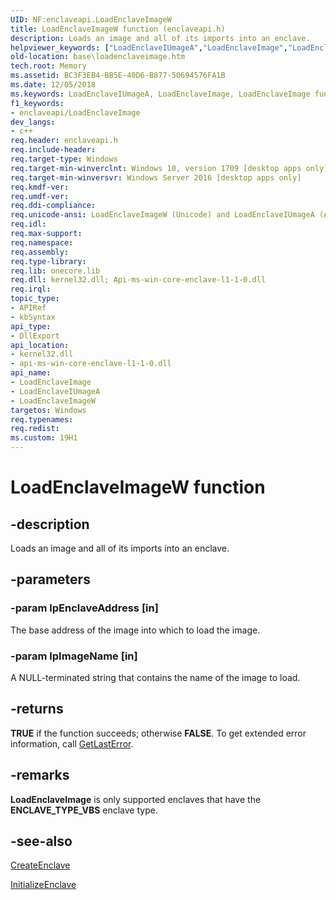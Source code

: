 ```yaml
---
UID: NF:enclaveapi.LoadEnclaveImageW
title: LoadEnclaveImageW function (enclaveapi.h)
description: Loads an image and all of its imports into an enclave.helpviewer_keywords: ["LoadEnclaveIUmageA","LoadEnclaveImage","LoadEnclaveImage function","LoadEnclaveImageW","base.loadenclaveimage","enclaveapi/LoadEnclaveIUmageA","enclaveapi/LoadEnclaveImage","enclaveapi/LoadEnclaveImageW"]
old-location: base\loadenclaveimage.htm
tech.root: Memory
ms.assetid: BC3F3EB4-BB5E-40D6-B877-50694576FA1B
ms.date: 12/05/2018
ms.keywords: LoadEnclaveIUmageA, LoadEnclaveImage, LoadEnclaveImage function, LoadEnclaveImageW, base.loadenclaveimage, enclaveapi/LoadEnclaveIUmageA, enclaveapi/LoadEnclaveImage, enclaveapi/LoadEnclaveImageW
f1_keywords:
- enclaveapi/LoadEnclaveImage
dev_langs:
- c++
req.header: enclaveapi.h
req.include-header: 
req.target-type: Windows
req.target-min-winverclnt: Windows 10, version 1709 [desktop apps only]
req.target-min-winversvr: Windows Server 2016 [desktop apps only]
req.kmdf-ver: 
req.umdf-ver: 
req.ddi-compliance: 
req.unicode-ansi: LoadEnclaveImageW (Unicode) and LoadEnclaveIUmageA (ANSI)
req.idl: 
req.max-support: 
req.namespace: 
req.assembly: 
req.type-library: 
req.lib: onecore.lib
req.dll: kernel32.dll; Api-ms-win-core-enclave-l1-1-0.dll
req.irql: 
topic_type:
- APIRef
- kbSyntax
api_type:
- DllExport
api_location:
- kernel32.dll
- api-ms-win-core-enclave-l1-1-0.dll
api_name:
- LoadEnclaveImage
- LoadEnclaveIUmageA
- LoadEnclaveImageW
targetos: Windows
req.typenames: 
req.redist: 
ms.custom: 19H1
---
```


# LoadEnclaveImageW function


## -description


Loads an image and all of its imports into an enclave.


## -parameters




### -param lpEnclaveAddress [in]

The base address of the image into which to load the image.


### -param lpImageName [in]

A NULL-terminated string that contains the name of the image to load.


## -returns



<b>TRUE</b> if the function succeeds; otherwise <b>FALSE</b>.  To get extended error information, 
       call <a href="https://docs.microsoft.com/windows/desktop/api/errhandlingapi/nf-errhandlingapi-getlasterror">GetLastError</a>. 




## -remarks



<b>LoadEnclaveImage</b> is only supported enclaves that have  the <b>ENCLAVE_TYPE_VBS</b> enclave type.




## -see-also




<a href="https://docs.microsoft.com/windows/desktop/api/enclaveapi/nf-enclaveapi-createenclave">CreateEnclave</a>



<a href="https://docs.microsoft.com/windows/desktop/api/enclaveapi/nf-enclaveapi-initializeenclave">InitializeEnclave</a>
 

 

